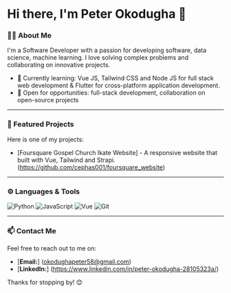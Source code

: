 # Hi there, I'm Peter Okodugha 👋

### 👨‍💻 About Me
I'm a Software Developer with a passion for developing software, data science, machine learning. I love solving complex problems and collaborating on innovative projects.

- 🌱 Currently learning: Vue JS, Tailwind CSS and Node JS for full stack web development & Flutter for cross-platform application development.
- 💼 Open for opportunities: full-stack development, collaboration on open-source projects

---

### 🚀 Featured Projects
Here is one of my projects:
- [Foursquare Gospel Church Ikate Website] - A responsive website that built with Vue, Tailwind and Strapi. (https://github.com/cephas001/foursquare_website)
  
---

### ⚙️ Languages & Tools
![Python](https://img.shields.io/badge/-Python-blue?style=flat)
![JavaScript](https://img.shields.io/badge/-JavaScript-yellow?style=flat)
![Vue](https://img.shields.io/badge/-Vue.js-4FC08D?style=flat&logo=vue.js&logoColor=white)
![Git](https://img.shields.io/badge/-Git-red?style=flat)

---

### 📫 Contact Me
Feel free to reach out to me on:
- [**Email:**] (okodughapeter58@gmail.com)
- [**LinkedIn:**] (https://www.linkedin.com/in/peter-okodugha-28105323a/)

Thanks for stopping by! 😊

